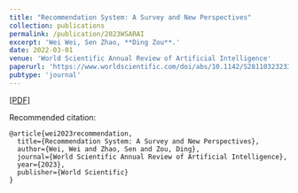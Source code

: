 ```yaml
---
title: "Recommendation System: A Survey and New Perspectives"
collection: publications
permalink: /publication/2023WSARAI
excerpt: 'Wei Wei, Sen Zhao, **Ding Zou**.'
date: 2022-03-01
venue: 'World Scientific Annual Review of Artificial Intelligence'
paperurl: 'https://www.worldscientific.com/doi/abs/10.1142/S2811032323300013'
pubtype: 'journal'
---
```

[\[PDF\]](https://www.worldscientific.com/doi/abs/10.1142/S2811032323300013)

Recommended citation:
```
@article{wei2023recommendation,
  title={Recommendation System: A Survey and New Perspectives},
  author={Wei, Wei and Zhao, Sen and Zou, Ding},
  journal={World Scientific Annual Review of Artificial Intelligence},
  year={2023},
  publisher={World Scientific}
}
```